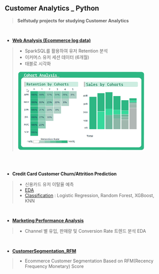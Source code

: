 
## Customer Analytics _ Python
>  **Selfstudy projects for studying Customer Analytics**

</br>

* **[Web Analysis (Ecommerce log data)](https://nbviewer.jupyter.org/github/ttobaegi/Selfstudy_python/blob/main/Customer%20Analytics/WebAnalytics_Spark_EDA.ipynb)**
>  * SparkSQL를 활용하여 유저 Retention 분석
>  * 이커머스 유저 세션 데이터 (6개월)
>  * 태블로 시각화
  >   <img src="https://github.com/ttobaegi/visualization/blob/main/Retention.gif" width="400" height="250">
</br>
</br>


* **Credit Card Customer Churn/Attrition Prediction**
>  * 신용카드 유저 이탈율 예측
>  * [EDA](https://nbviewer.jupyter.org/github/ttobaegi/Selfstudy_python/blob/main/Customer%20Analytics/CreditCardCustomerChurn_EDA.ipynb) 
>  * [Classification](https://nbviewer.jupyter.org/github/ttobaegi/Selfstudy_python/blob/main/Customer%20Analytics/CreditCardCustomerChurn_Modeling.ipynb)  : Logistic Regression, Random Forest, XGBoost, KNN
</br>

* **[Marketing Performance Analysis](https://nbviewer.jupyter.org/github/ttobaegi/Selfstudy_python/blob/main/Customer%20Analytics/MarketingAnalysis_EDA.ipynb)**
>  * Channel 별 유입, 판매량 및 Conversion Rate 트렌드 분석 EDA
</br>

* **[CustomerSegmentation_RFM](https://nbviewer.jupyter.org/github/ttobaegi/Selfstudy_python/blob/main/Customer%20Analytics/CustomerSegmentation_RFM.ipynb)**
>  * Ecommerce Customer Segmentation Based on RFM(Recency Frequency Monetary) Score



